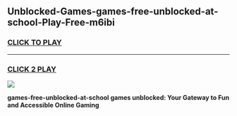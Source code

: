 
## Unblocked-Games-games-free-unblocked-at-school-Play-Free-m6ibi
<h3>
<a href="https://premium76.site?title=games-free-unblocked-at-school&ref=18A">CLICK TO PLAY</a></h3>
<hr>

<h3>
<a href="https://premium76.site?title=games-free-unblocked-at-school&ref=18A">CLICK 2 PLAY</a>
  
</h3>

<a href="https://premium76.site?title=games-free-unblocked-at-school&ref=18A"><img src="https://clearcache.store/games.png"></a>


**games-free-unblocked-at-school games unblocked: Your Gateway to Fun and Accessible Online Gaming**
